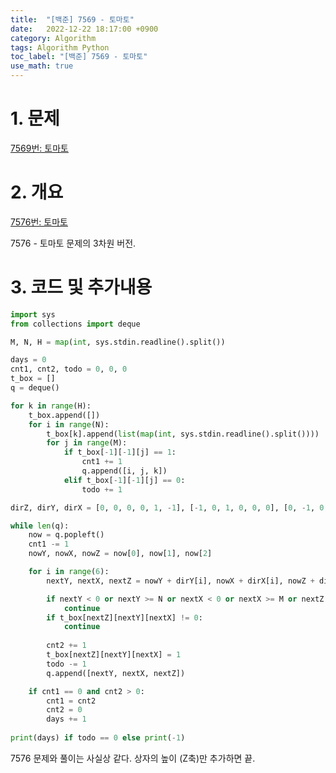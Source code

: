 ```yaml
---
title:  "[백준] 7569 - 토마토"
date:   2022-12-22 18:17:00 +0900
category: Algorithm
tags: Algorithm Python
toc_label: "[백준] 7569 - 토마토"
use_math: true
---
```


# 1. 문제
[7569번: 토마토](https://www.acmicpc.net/problem/7569)



# 2. 개요
[7576번: 토마토](https://www.acmicpc.net/problem/7576)

7576 - 토마토 문제의 3차원 버전.


# 3. 코드 및 추가내용
```python
import sys
from collections import deque

M, N, H = map(int, sys.stdin.readline().split())

days = 0
cnt1, cnt2, todo = 0, 0, 0
t_box = []
q = deque()

for k in range(H):
    t_box.append([])
    for i in range(N):
        t_box[k].append(list(map(int, sys.stdin.readline().split())))
        for j in range(M):
            if t_box[-1][-1][j] == 1:
                cnt1 += 1
                q.append([i, j, k])
            elif t_box[-1][-1][j] == 0:
                todo += 1

dirZ, dirY, dirX = [0, 0, 0, 0, 1, -1], [-1, 0, 1, 0, 0, 0], [0, -1, 0, 1, 0, 0]

while len(q):
    now = q.popleft()
    cnt1 -= 1
    nowY, nowX, nowZ = now[0], now[1], now[2]

    for i in range(6):
        nextY, nextX, nextZ = nowY + dirY[i], nowX + dirX[i], nowZ + dirZ[i]

        if nextY < 0 or nextY >= N or nextX < 0 or nextX >= M or nextZ < 0 or nextZ >= H:
            continue
        if t_box[nextZ][nextY][nextX] != 0:
            continue
        
        cnt2 += 1
        t_box[nextZ][nextY][nextX] = 1
        todo -= 1
        q.append([nextY, nextX, nextZ])

    if cnt1 == 0 and cnt2 > 0:
        cnt1 = cnt2
        cnt2 = 0
        days += 1
    
print(days) if todo == 0 else print(-1)
```

7576 문제와 풀이는 사실상 같다. 상자의 높이 (Z축)만 추가하면 끝.